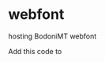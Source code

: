 # webfont
hosting BodoniMT webfont

Add this code to <head>

<!DOCTYPE html>
<html>
<title>WebFont Hosting Test</title>
<head>
    <style>
     @import url('https://raw.githubusercontent.com/dexalien/webfont/main/Bodoni%20MT.css');
     </style>
</head>
